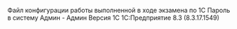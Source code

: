 Файл конфигурации работы выполненной в ходе экзамена по 1С 
Пароль в систему Админ - Админ 
Версия 1С 1С:Предприятие 8.3 (8.3.17.1549) 
